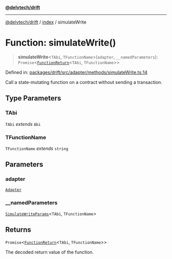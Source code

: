 [**@delvtech/drift**](../../README.md)

***

[@delvtech/drift](../../README.md) / [index](../README.md) / simulateWrite

# Function: simulateWrite()

> **simulateWrite**\<`TAbi`, `TFunctionName`\>(`adapter`, `__namedParameters`): `Promise`\<[`FunctionReturn`](../type-aliases/FunctionReturn.md)\<`TAbi`, `TFunctionName`\>\>

Defined in: [packages/drift/src/adapter/methods/simulateWrite.ts:14](https://github.com/delvtech/drift/blob/95370f81f9813e8d583ed884b0b07657be0d8f2c/packages/drift/src/adapter/methods/simulateWrite.ts#L14)

Call a state-mutating function on a contract without sending a transaction.

## Type Parameters

### TAbi

`TAbi` *extends* `Abi`

### TFunctionName

`TFunctionName` *extends* `string`

## Parameters

### adapter

[`Adapter`](../interfaces/Adapter.md)

### \_\_namedParameters

[`SimulateWriteParams`](../type-aliases/SimulateWriteParams.md)\<`TAbi`, `TFunctionName`\>

## Returns

`Promise`\<[`FunctionReturn`](../type-aliases/FunctionReturn.md)\<`TAbi`, `TFunctionName`\>\>

The decoded return value of the function.
